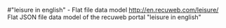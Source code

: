 #"leisure in english" - Flat file data model
http://en.recuweb.com/leisure/
Flat JSON file data model of the recuweb portal "leisure in english"
